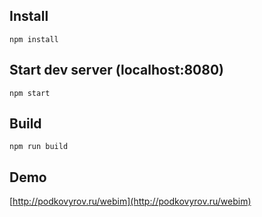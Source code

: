 ## Install
```npm install```

## Start dev server (localhost:8080)
```npm start```

## Build
```npm run build```

## Demo
[http://podkovyrov.ru/webim](http://podkovyrov.ru/webim)
